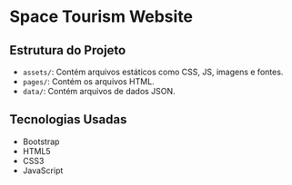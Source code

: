 # Space Tourism Website

## Estrutura do Projeto

- `assets/`: Contém arquivos estáticos como CSS, JS, imagens e fontes.
- `pages/`: Contém os arquivos HTML.
- `data/`: Contém arquivos de dados JSON.


## Tecnologias Usadas

- Bootstrap
- HTML5
- CSS3
- JavaScript
